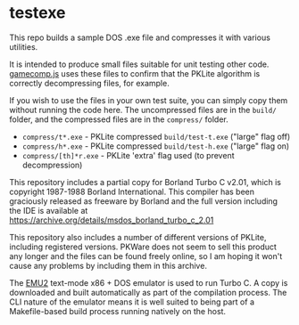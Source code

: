 # testexe

This repo builds a sample DOS .exe file and compresses it with various
utilities.

It is intended to produce small files suitable for unit testing other code.
[gamecomp.js](https://github.com/Malvineous/gamecompjs) uses these files to
confirm that the PKLite algorithm is correctly decompressing files, for example.

If you wish to use the files in your own test suite, you can simply copy them
without running the code here.  The uncompressed files are in the `build/`
folder, and the compressed files are in the `compress/` folder.

* `compress/t*.exe` - PKLite compressed `build/test-t.exe` ("large" flag off)
* `compress/h*.exe` - PKLite compressed `build/test-h.exe` ("large" flag on)
* `compress/[th]*r.exe` - PKLite 'extra' flag used (to prevent decompression)

This repository includes a partial copy for Borland Turbo C v2.01, which is
copyright 1987-1988 Borland International.  This compiler has been graciously
released as freeware by Borland and the full version including the IDE is
available at https://archive.org/details/msdos_borland_turbo_c_2.01

This repository also includes a number of different versions of PKLite,
including registered versions.  PKWare does not seem to sell this product any
longer and the files can be found freely online, so I am hoping it won't cause
any problems by including them in this archive.

The [EMU2](https://github.com/dmsc/emu2) text-mode x86 + DOS emulator is used
to run Turbo C.  A copy is downloaded and built automatically as part of the
compilation process.  The CLI nature of the emulator means it is well suited to
being part of a Makefile-based build process running natively on the host.
